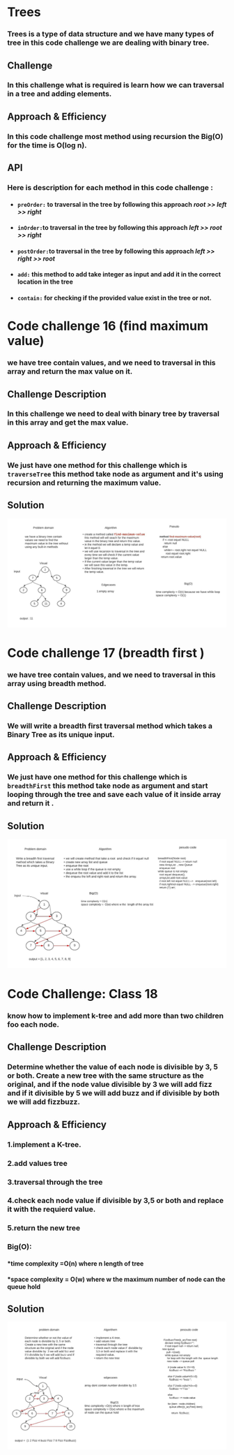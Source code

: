 # Trees

### Trees is a type of data structure and  we have many types of tree in this code challenge we are dealing with binary tree.

## Challenge

### In this challenge what is required is learn how we can traversal in a tree and adding elements.

## Approach & Efficiency

### In this  code challenge most method using recursion the Big(O) for the time is O(log n).

## API

### Here is description for each method in this code challenge :

* #### `preOrder:` to traversal in the tree by following this approach *root >> left >> right*
* #### `inOrder:`to traversal in the tree by following this approach *left >> root >> right*
* #### `postOrder:`to traversal in the tree by following this approach *left >> right >> root*
* #### `add:` this method to add take integer as  input and add it in the correct location in the tree
* #### `contain:` for checking if the provided value exist in the tree or not.




# Code challenge 16 (find maximum value)
### we have tree contain values, and we need to  traversal in this array and  return the max value on it.

## Challenge Description
### In this challenge we need to deal with binary tree by traversal in this array and get the max value.

## Approach & Efficiency
### We just have one method for this challenge which is `traverseTree` this method take node as argument and it's using recursion and returning the maximum value.
## Solution
![whiteboard](../assets/maxValue.jpeg)


# Code challenge 17 (breadth first )
### we have tree contain values, and we need to  traversal in this array using breadth method.

## Challenge Description
### We will  write a breadth first traversal method which takes a Binary Tree as its unique input.
## Approach & Efficiency
### We just have one method for this challenge which is `breadthFirst` this method take node as argument and start looping through the tree and save each value of it inside array and return it .
## Solution
![whiteboard](../assets/breadthFirst.jpeg)


# Code Challenge: Class 18
### know how to implement k-tree and add more than two  children  foo each node.
## Challenge Description
### Determine whether the value of each node is divisible by 3, 5 or both. Create a new tree with the same structure as the original, and if the node value divisible by  3 we will add fizz and if it divisible by 5 we will add buzz and if divisible by both we will add fizzbuzz.

## Approach & Efficiency
### 1.implement a K-tree.
### 2.add values tree
### 3.traversal through the tree
### 4.check each node value if  divisible by 3,5 or both and replace it with the requierd value.
### 5.return the new tree
### Big(O):
 #### *time complexity =O(n) where n length of tree
#### *space complexity = O(w) where w the maximum number of node can the queue hold
## Solution
 ![whiteboard](../assets/k-tree.jpeg)